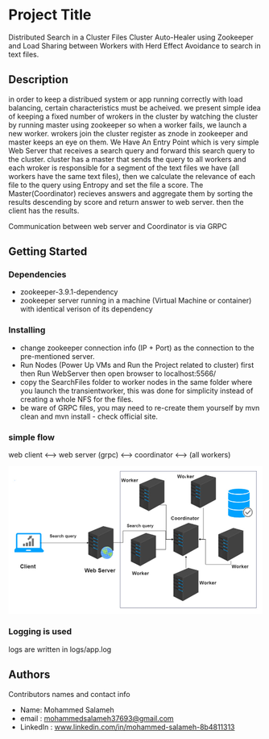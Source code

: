 # Project Title

Distributed Search in a Cluster Files
Cluster Auto-Healer using Zookeeper and Load Sharing between Workers with Herd Effect Avoidance
to search in text files.
## Description

in order to keep a distribued system or app running correctly with load balancing, certain characteristics must be acheived. we present simple idea of keeping a fixed number of wrokers in the cluster by watching the cluster by running master using zookeeper so when a worker fails, we launch a new worker. wrokers join the cluster register as znode in zookeeper and master keeps an eye on them.
We Have An Entry Point which is very simple Web Server that receives a search query and forward this search query to the cluster.
cluster has a master that sends the query to all workers and each wroker is responsible for a segment of the text files we have (all workers have the same text files), then we calculate the relevance of each file to the query using Entropy and set the file a score.
The Master(Coordinator) recieves answers and aggregate them by sorting the results descending by score and return answer to web server. then the client has the results.

Communication between web server and Coordinator is via GRPC

## Getting Started

### Dependencies

* zookeeper-3.9.1-dependency
* zookeeper server running in a machine (Virtual Machine or container) with identical verison of its dependency

### Installing
* change zookeeper connection info (IP + Port) as the connection to the pre-mentioned server.
* Run Nodes (Power Up VMs and Run the Project related to cluster) first then Run WebServer then open browser to localhost:5566/ 
* copy the SearchFiles folder to worker nodes in the same folder where you launch the transientworker, this was done for simplicity instead of creating a whole NFS for the files.
* be ware of GRPC files, you may need to re-create them yourself by mvn clean and mvn install - check official site. 


### simple flow
web client <--> web server (grpc) <--> coordinator <--> (all workers)

![Alt text](./System.png)


### Logging is used
logs are written in logs/app.log

## Authors

Contributors names and contact info

* Name: Mohammed Salameh
* email : mohammedsalameh37693@gmail.com
* LinkedIn : www.linkedin.com/in/mohammed-salameh-8b4811313

